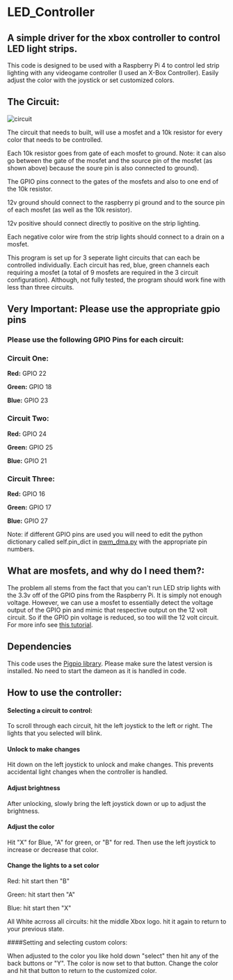 # LED_Controller
## **A simple driver for the xbox controller to control LED light strips.**

This code is designed to be used with a Raspberry Pi 4 to control led strip lighting with any videogame controller (I used an X-Box Controller). 
Easily adjust the color with the joystick or set customized colors.

## The Circuit: 

![circuit](https://user-images.githubusercontent.com/53206149/206923802-ec7b8638-f509-4cdd-aa1a-2599685ec2c4.png)

The circuit that needs to built, will use a mosfet and a 10k resistor for every color that needs to be controlled. 

Each 10k resistor goes from gate of each mosfet to ground. Note: it can also go between the gate of the mosfet and the source pin of the mosfet (as shown above) because the soure pin is also connected to ground). 

The GPIO pins connect to the gates of the mosfets and also to one end of the 10k resistor.

12v ground should connect to the raspberry pi ground and to the source pin of each mosfet (as well as the 10k resistor). 

12v positive should connect directly to positive on the strip lighting. 

Each negative color wire from the strip lights should connect to a drain on a mosfet. 

This program is set up for 3 seperate light circuits that can each be controlled individually. Each circuit has red, blue, green channels each requiring a mosfet (a total of 9 mosfets are required in the 3 circuit configuration).
Although, not fully tested, the program should work fine with less than three circuits. 

##                                       Very Important: Please use the appropriate gpio pins  
                          

### Please use the following GPIO Pins for each circuit:
### Circuit One:

**Red:** GPIO 22

**Green:** GPIO 18

**Blue:** GPIO 23

### Circuit Two:

**Red:** GPIO 24

**Green:** GPIO 25

**Blue:** GPIO 21

### Circuit Three:

**Red:** GPIO 16

**Green:** GPIO 17

**Blue:** GPIO 27
                      
                            
                            
                            
Note: if different GPIO pins are used you will need to edit the python dictionary called self.pin_dict in [pwm_dma.py](/pwm_dma.py) with the appropriate pin numbers.

## What are mosfets, and why do I need them?:
The problem all stems from the fact that you can't run LED strip lights with the 3.3v off of the GPIO pins from the Raspberry Pi. It is simply not enough voltage. However, we can use a mosfet to essentially detect the voltage output of the GPIO pin and mimic that respective output on the 12 volt circuit. So if the GPIO pin voltage is reduced, so too will the 12 volt circuit. For more info see [this tutorial](https://dordnung.de/raspberrypi-ledstrip/).

## Dependencies

This code uses the [Pigpio library](https://github.com/joan2937/pigpio). Please make sure the latest version is installed. No need to start the dameon as it is handled in code.

## How to use the controller:

#### Selecting a circuit to control:

To scroll through each circuit, hit the left joystick to the left or right. The lights that you selected will blink.

#### Unlock to make changes

Hit down on the left joystick to unlock and make changes. This prevents accidental light changes when the controller is handled. 

#### Adjust brightness

After unlocking, slowly bring the left joystick down or up to adjust the brightness. 

#### Adjust the color

Hit "X" for Blue, "A" for green, or "B" for red. Then use the left joystick to increase or decrease that color. 

#### Change the lights to a set color

Red: hit start then "B" 

Green: hit start then "A"

Blue: hit start then "X"

All White acrross all circuits: hit the middle Xbox logo. hit it again to return to your previous state.

####Setting and selecting custom colors:

When adjusted to the color you like hold down "select" then hit any of the back buttons or "Y". The color is now set to that button. Change the color and hit that button to return to the customized color.






